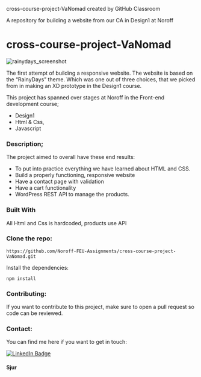 cross-course-project-VaNomad created by GitHub Classroom

A repository for building a website from our CA in Design1 at Noroff

# cross-course-project-VaNomad

![rainydays_screenshot](https://user-images.githubusercontent.com/77972892/193795971-a725cde2-1654-43f6-979a-d6c494b07dd3.jpg)

The first attempt of building a responsive
website. The website is based on the “RainyDays” theme. 
Which was one out of three choices, that we picked from in making an XD prototype in
the Design1 course. 

This project has spanned over stages at Noroff in the Front-end development course;

- Design1
- Html & Css,
- Javascript

### Description;

The project aimed to overall have these end results:

- To put into practice everything we have learned about HTML and CSS.
- Build a properly functioning, responsive website
- Have a contact page with validation
- Have a cart functionality
- WordPress REST API to manage the products.

### Built With

All Html and Css is hardcoded,
products use API

### Clone the repo:

    
    https://github.com/Noroff-FEU-Assignments/cross-course-project-VaNomad.git
    

Install the dependencies:

    
    npm install
    

### Contributing:

If you want to contribute to this project, 
make sure to open a pull request so code can be reviewed.


### Contact:

You can find me here if you want to get in touch:

<div id="badges">
  <a href="https://www.linkedin.com/in/sjurhassel/">
    <img src="https://img.shields.io/badge/LinkedIn-blue?style=for-the-badge&logo=linkedin&logoColor=white" alt="LinkedIn Badge"/>
  </a>
</div>

#### Sjur

